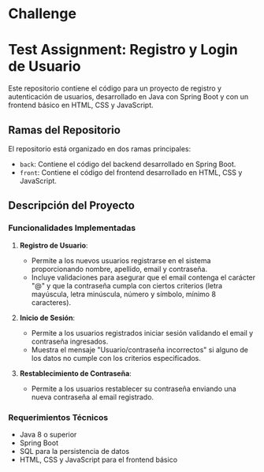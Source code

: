 # Challenge
# Test Assignment: Registro y Login de Usuario

Este repositorio contiene el código para un proyecto de registro y autenticación de usuarios, desarrollado en Java con Spring Boot y con un frontend básico en HTML, CSS y JavaScript.

## Ramas del Repositorio

El repositorio está organizado en dos ramas principales:
- `back`: Contiene el código del backend desarrollado en Spring Boot.
- `front`: Contiene el código del frontend desarrollado en HTML, CSS y JavaScript.

## Descripción del Proyecto

### Funcionalidades Implementadas

1. **Registro de Usuario**:
   - Permite a los nuevos usuarios registrarse en el sistema proporcionando nombre, apellido, email y contraseña.
   - Incluye validaciones para asegurar que el email contenga el carácter "@" y que la contraseña cumpla con ciertos criterios (letra mayúscula, letra minúscula, número y símbolo, mínimo 8 caracteres).

2. **Inicio de Sesión**:
   - Permite a los usuarios registrados iniciar sesión validando el email y contraseña ingresados.
   - Muestra el mensaje "Usuario/contraseña incorrectos" si alguno de los datos no cumple con los criterios especificados.

3. **Restablecimiento de Contraseña**:
   - Permite a los usuarios restablecer su contraseña enviando una nueva contraseña al email registrado.

### Requerimientos Técnicos

- Java 8 o superior
- Spring Boot
- SQL para la persistencia de datos
- HTML, CSS y JavaScript para el frontend básico
